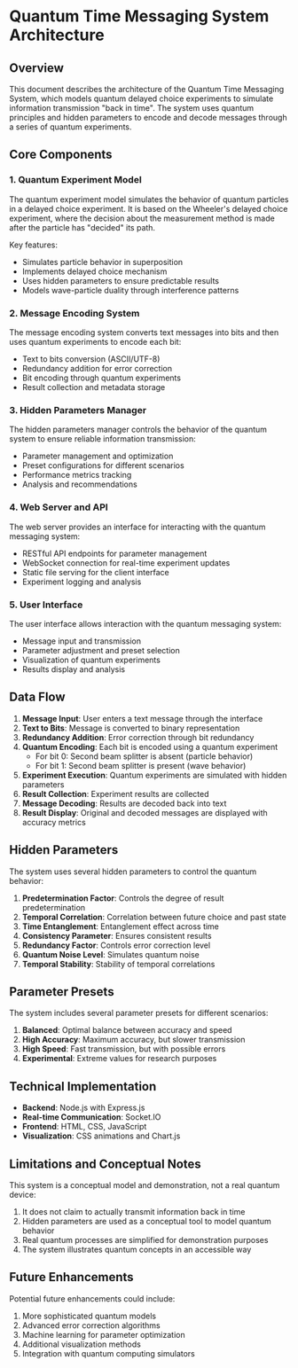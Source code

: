 # Quantum Time Messaging System Architecture

## Overview

This document describes the architecture of the Quantum Time Messaging System, which models quantum delayed choice experiments to simulate information transmission "back in time". The system uses quantum principles and hidden parameters to encode and decode messages through a series of quantum experiments.

## Core Components

### 1. Quantum Experiment Model

The quantum experiment model simulates the behavior of quantum particles in a delayed choice experiment. It is based on the Wheeler's delayed choice experiment, where the decision about the measurement method is made after the particle has "decided" its path.

Key features:
- Simulates particle behavior in superposition
- Implements delayed choice mechanism
- Uses hidden parameters to ensure predictable results
- Models wave-particle duality through interference patterns

### 2. Message Encoding System

The message encoding system converts text messages into bits and then uses quantum experiments to encode each bit:

- Text to bits conversion (ASCII/UTF-8)
- Redundancy addition for error correction
- Bit encoding through quantum experiments
- Result collection and metadata storage

### 3. Hidden Parameters Manager

The hidden parameters manager controls the behavior of the quantum system to ensure reliable information transmission:

- Parameter management and optimization
- Preset configurations for different scenarios
- Performance metrics tracking
- Analysis and recommendations

### 4. Web Server and API

The web server provides an interface for interacting with the quantum messaging system:

- RESTful API endpoints for parameter management
- WebSocket connection for real-time experiment updates
- Static file serving for the client interface
- Experiment logging and analysis

### 5. User Interface

The user interface allows interaction with the quantum messaging system:

- Message input and transmission
- Parameter adjustment and preset selection
- Visualization of quantum experiments
- Results display and analysis

## Data Flow

1. **Message Input**: User enters a text message through the interface
2. **Text to Bits**: Message is converted to binary representation
3. **Redundancy Addition**: Error correction through bit redundancy
4. **Quantum Encoding**: Each bit is encoded using a quantum experiment
   - For bit 0: Second beam splitter is absent (particle behavior)
   - For bit 1: Second beam splitter is present (wave behavior)
5. **Experiment Execution**: Quantum experiments are simulated with hidden parameters
6. **Result Collection**: Experiment results are collected
7. **Message Decoding**: Results are decoded back into text
8. **Result Display**: Original and decoded messages are displayed with accuracy metrics

## Hidden Parameters

The system uses several hidden parameters to control the quantum behavior:

1. **Predetermination Factor**: Controls the degree of result predetermination
2. **Temporal Correlation**: Correlation between future choice and past state
3. **Time Entanglement**: Entanglement effect across time
4. **Consistency Parameter**: Ensures consistent results
5. **Redundancy Factor**: Controls error correction level
6. **Quantum Noise Level**: Simulates quantum noise
7. **Temporal Stability**: Stability of temporal correlations

## Parameter Presets

The system includes several parameter presets for different scenarios:

1. **Balanced**: Optimal balance between accuracy and speed
2. **High Accuracy**: Maximum accuracy, but slower transmission
3. **High Speed**: Fast transmission, but with possible errors
4. **Experimental**: Extreme values for research purposes

## Technical Implementation

- **Backend**: Node.js with Express.js
- **Real-time Communication**: Socket.IO
- **Frontend**: HTML, CSS, JavaScript
- **Visualization**: CSS animations and Chart.js

## Limitations and Conceptual Notes

This system is a conceptual model and demonstration, not a real quantum device:

1. It does not claim to actually transmit information back in time
2. Hidden parameters are used as a conceptual tool to model quantum behavior
3. Real quantum processes are simplified for demonstration purposes
4. The system illustrates quantum concepts in an accessible way

## Future Enhancements

Potential future enhancements could include:

1. More sophisticated quantum models
2. Advanced error correction algorithms
3. Machine learning for parameter optimization
4. Additional visualization methods
5. Integration with quantum computing simulators
